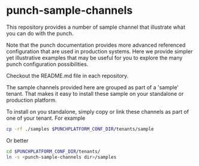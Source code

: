 # punch-sample-channels

This repository provides a number of sample channel
that illustrate what you can do with the punch. 

Note that the punch documentation provides more advanced referenced configuration
that are used in production systems. Here we provide simpler yet illustrative examples
that may be useful for you to explore the many punch configuration possibilities. 

Checkout the README.md file in each repository. 

The sample channels provided here are grouped as part of a 'sample' tenant. That makes it easy to
install these sample on your standalone or production platform. 

To install on you standalone, simply copy or link these channels as part of one of 
your tenant. For example

```sh
cp -rf ./samples $PUNCHPLATFORM_CONF_DIR/tenants/sample
```
Or better

```sh
cd $PUNCHPLATFORM_CONF_DIR/tenants/
ln -s <punch-sample-channels dir>/samples
```